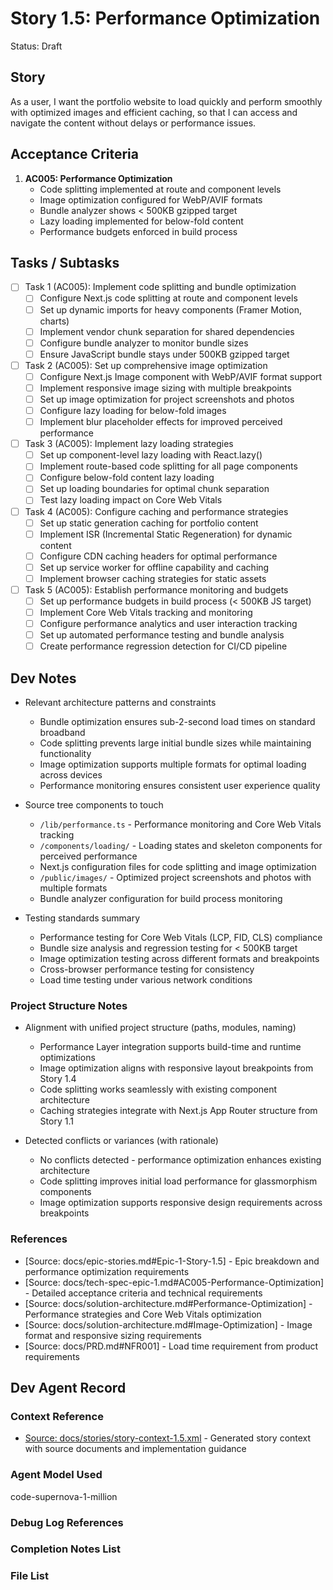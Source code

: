 # Story 1.5: Performance Optimization

Status: Draft

## Story

As a user, I want the portfolio website to load quickly and perform smoothly with optimized images and efficient caching, so that I can access and navigate the content without delays or performance issues.

## Acceptance Criteria

1. **AC005: Performance Optimization**
   - Code splitting implemented at route and component levels
   - Image optimization configured for WebP/AVIF formats
   - Bundle analyzer shows < 500KB gzipped target
   - Lazy loading implemented for below-fold content
   - Performance budgets enforced in build process

## Tasks / Subtasks

- [ ] Task 1 (AC005): Implement code splitting and bundle optimization
  - [ ] Configure Next.js code splitting at route and component levels
  - [ ] Set up dynamic imports for heavy components (Framer Motion, charts)
  - [ ] Implement vendor chunk separation for shared dependencies
  - [ ] Configure bundle analyzer to monitor bundle sizes
  - [ ] Ensure JavaScript bundle stays under 500KB gzipped target

- [ ] Task 2 (AC005): Set up comprehensive image optimization
  - [ ] Configure Next.js Image component with WebP/AVIF format support
  - [ ] Implement responsive image sizing with multiple breakpoints
  - [ ] Set up image optimization for project screenshots and photos
  - [ ] Configure lazy loading for below-fold images
  - [ ] Implement blur placeholder effects for improved perceived performance

- [ ] Task 3 (AC005): Implement lazy loading strategies
  - [ ] Set up component-level lazy loading with React.lazy()
  - [ ] Implement route-based code splitting for all page components
  - [ ] Configure below-fold content lazy loading
  - [ ] Set up loading boundaries for optimal chunk separation
  - [ ] Test lazy loading impact on Core Web Vitals

- [ ] Task 4 (AC005): Configure caching and performance strategies
  - [ ] Set up static generation caching for portfolio content
  - [ ] Implement ISR (Incremental Static Regeneration) for dynamic content
  - [ ] Configure CDN caching headers for optimal performance
  - [ ] Set up service worker for offline capability and caching
  - [ ] Implement browser caching strategies for static assets

- [ ] Task 5 (AC005): Establish performance monitoring and budgets
  - [ ] Set up performance budgets in build process (< 500KB JS target)
  - [ ] Implement Core Web Vitals tracking and monitoring
  - [ ] Configure performance analytics and user interaction tracking
  - [ ] Set up automated performance testing and bundle analysis
  - [ ] Create performance regression detection for CI/CD pipeline

## Dev Notes

- Relevant architecture patterns and constraints
  - Bundle optimization ensures sub-2-second load times on standard broadband
  - Code splitting prevents large initial bundle sizes while maintaining functionality
  - Image optimization supports multiple formats for optimal loading across devices
  - Performance monitoring ensures consistent user experience quality

- Source tree components to touch
  - `/lib/performance.ts` - Performance monitoring and Core Web Vitals tracking
  - `/components/loading/` - Loading states and skeleton components for perceived performance
  - Next.js configuration files for code splitting and image optimization
  - `/public/images/` - Optimized project screenshots and photos with multiple formats
  - Bundle analyzer configuration for build process monitoring

- Testing standards summary
  - Performance testing for Core Web Vitals (LCP, FID, CLS) compliance
  - Bundle size analysis and regression testing for < 500KB target
  - Image optimization testing across different formats and breakpoints
  - Cross-browser performance testing for consistency
  - Load time testing under various network conditions

### Project Structure Notes

- Alignment with unified project structure (paths, modules, naming)
  - Performance Layer integration supports build-time and runtime optimizations
  - Image optimization aligns with responsive layout breakpoints from Story 1.4
  - Code splitting works seamlessly with existing component architecture
  - Caching strategies integrate with Next.js App Router structure from Story 1.1

- Detected conflicts or variances (with rationale)
  - No conflicts detected - performance optimization enhances existing architecture
  - Code splitting improves initial load performance for glassmorphism components
  - Image optimization supports responsive design requirements across breakpoints

### References

- [Source: docs/epic-stories.md#Epic-1-Story-1.5] - Epic breakdown and performance optimization requirements
- [Source: docs/tech-spec-epic-1.md#AC005-Performance-Optimization] - Detailed acceptance criteria and technical requirements
- [Source: docs/solution-architecture.md#Performance-Optimization] - Performance strategies and Core Web Vitals optimization
- [Source: docs/solution-architecture.md#Image-Optimization] - Image format and responsive sizing requirements
- [Source: docs/PRD.md#NFR001] - Load time requirement from product requirements

## Dev Agent Record

### Context Reference

- [Source: docs/stories/story-context-1.5.xml](docs/stories/story-context-1.5.xml) - Generated story context with source documents and implementation guidance

### Agent Model Used

code-supernova-1-million

### Debug Log References

### Completion Notes List

### File List
